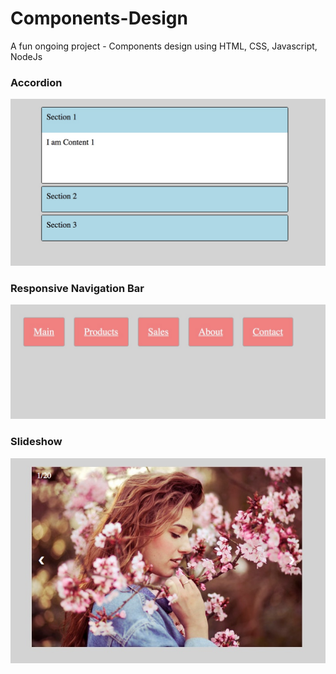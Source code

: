 # Components-Design
A fun ongoing project - Components design using HTML, CSS, Javascript, NodeJs 

### Accordion 
![Image of Accordion](src/images/accordion_img.jpeg)

### Responsive Navigation Bar
![Image of Navbar](src/images/navbar_img.jpeg)

### Slideshow 
![Image of slideshow](src/images/slideshow_img.jpeg)
